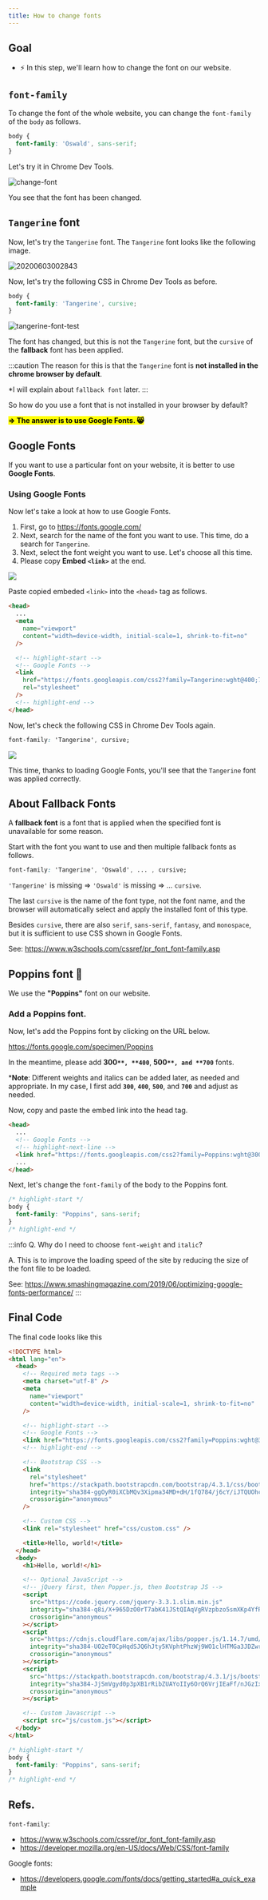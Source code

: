 ```yaml
---
title: How to change fonts
---
```


## Goal
- ⚡ In this step, we'll learn how to change the font on our website.

## `font-family`

To change the font of the whole website, you can change the `font-family` of the `body` as follows.

```css title="For example"
body {
  font-family: 'Oswald', sans-serif;
}
```

Let's try it in Chrome Dev Tools.

![change-font](https://storage.googleapis.com/coderhackers-assets/docs/img/20200530_123837.gif)

You see that the font has been changed.

## `Tangerine` font
Now, let's try the `Tangerine` font. The `Tangerine` font looks like the following image.

![20200603002843](https://coderhackers-1302290683.cos.ap-singapore.myqcloud.com/20200603002843.png)

Now, let's try the following CSS in Chrome Dev Tools as before.

```css
body {
  font-family: 'Tangerine', cursive;
}
```

![tangerine-font-test](https://storage.googleapis.com/coderhackers-assets/docs/img/20200530_124904.gif)

The font has changed, but this is not the `Tangerine` font, but the `cursive` of the **fallback** font has been applied.

:::caution
The reason for this is that the `Tangerine` font is **not installed in the chrome browser by default**.

*I will explain about `fallback font` later.
:::


So how do you use a font that is not installed in your browser by default?

**<mark>=> The answer is to use Google Fonts. 😸</mark>**

## Google Fonts
If you want to use a particular font on your website, it is better to use **Google Fonts**.

### Using Google Fonts

Now let's take a look at how to use Google Fonts.

1. First, go to https://fonts.google.com/
2. Next, search for the name of the font you want to use. This time, do a search for `Tangerine`.
3. Next, select the font weight you want to use. Let's choose all this time.
4. Please copy **Embed `<link>`** at the end.

![](https://storage.googleapis.com/coderhackers-assets/docs/img/20200503_075419.gif)

Paste copied embeded `<link>` into the `<head>` tag as follows.

```html title="index.html"
<head>
  ...
  <meta
    name="viewport"
    content="width=device-width, initial-scale=1, shrink-to-fit=no"
  />

  <!-- highlight-start -->
  <!-- Google Fonts -->
  <link
    href="https://fonts.googleapis.com/css2?family=Tangerine:wght@400;700&display=swap"
    rel="stylesheet"
  />
  <!-- highlight-end -->
</head>
```

Now, let's check the following CSS in Chrome Dev Tools again.

```css
font-family: 'Tangerine', cursive;
```

![](https://storage.googleapis.com/coderhackers-assets/docs/img/20200530_125046.gif)

This time, thanks to loading Google Fonts, you'll see that the `Tangerine` font was applied correctly.

## About Fallback Fonts
A **fallback font** is a font that is applied when the specified font is unavailable for some reason.

Start with the font you want to use and then multiple fallback fonts as follows.

```css
font-family: 'Tangerine', 'Oswald', ... , cursive;
```

`'Tangerine'` is missing => `'Oswald'` is missing => ... `cursive`.

The last `cursive` is the name of the font type, not the font name, and the browser will automatically select and apply the installed font of this type.

Besides `cursive`, there are also `serif`, `sans-serif`, `fantasy`, and `monospace`, but it is sufficient to use CSS shown in Google Fonts.

See: https://www.w3schools.com/cssref/pr_font_font-family.asp

## Poppins font 👏
We use the **"Poppins"** font on our website.

### Add a Poppins font.
Now, let's add the Poppins font by clicking on the URL below.

https://fonts.google.com/specimen/Poppins

In the meantime, please add **300`**, **400`**, **500`**, and **700`** fonts.

***Note**: Different weights and italics can be added later, as needed and appropriate. In my case, I first add **`300`**, **`400`**, **`500`**, and **`700`** and adjust as needed.

Now, copy and paste the embed link into the head tag.

```html title="index.html"
<head>
  ...
  <!-- Google Fonts -->
  <!-- highlight-next-line -->
  <link href="https://fonts.googleapis.com/css2?family=Poppins:wght@300;400;500;700&display=swap" rel="stylesheet">
  ...
</head>
```

Next, let's change the `font-family` of the body to the Poppins font.

```css title="css/custom.css"
/* highlight-start */
body {
  font-family: "Poppins", sans-serif;
}
/* highlight-end */
```

:::info Q. Why do I need to choose `font-weight` and `italic`?

A. This is to improve the loading speed of the site by reducing the size of the font file to be loaded.

See: https://www.smashingmagazine.com/2019/06/optimizing-google-fonts-performance/
:::



## Final Code
The final code looks like this
```html title="index.html"
<!DOCTYPE html>
<html lang="en">
  <head>
    <!-- Required meta tags -->
    <meta charset="utf-8" />
    <meta
      name="viewport"
      content="width=device-width, initial-scale=1, shrink-to-fit=no"
    />

    <!-- highlight-start -->
    <!-- Google Fonts -->
    <link href="https://fonts.googleapis.com/css2?family=Poppins:wght@300;400;500;700&display=swap" rel="stylesheet">
    <!-- highlight-end -->

    <!-- Bootstrap CSS -->
    <link
      rel="stylesheet"
      href="https://stackpath.bootstrapcdn.com/bootstrap/4.3.1/css/bootstrap.min.css"
      integrity="sha384-ggOyR0iXCbMQv3Xipma34MD+dH/1fQ784/j6cY/iJTQUOhcWr7x9JvoRxT2MZw1T"
      crossorigin="anonymous"
    />

    <!-- Custom CSS -->
    <link rel="stylesheet" href="css/custom.css" />

    <title>Hello, world!</title>
  </head>
  <body>
    <h1>Hello, world!</h1>

    <!-- Optional JavaScript -->
    <!-- jQuery first, then Popper.js, then Bootstrap JS -->
    <script
      src="https://code.jquery.com/jquery-3.3.1.slim.min.js"
      integrity="sha384-q8i/X+965DzO0rT7abK41JStQIAqVgRVzpbzo5smXKp4YfRvH+8abtTE1Pi6jizo"
      crossorigin="anonymous"
    ></script>
    <script
      src="https://cdnjs.cloudflare.com/ajax/libs/popper.js/1.14.7/umd/popper.min.js"
      integrity="sha384-UO2eT0CpHqdSJQ6hJty5KVphtPhzWj9WO1clHTMGa3JDZwrnQq4sF86dIHNDz0W1"
      crossorigin="anonymous"
    ></script>
    <script
      src="https://stackpath.bootstrapcdn.com/bootstrap/4.3.1/js/bootstrap.min.js"
      integrity="sha384-JjSmVgyd0p3pXB1rRibZUAYoIIy6OrQ6VrjIEaFf/nJGzIxFDsf4x0xIM+B07jRM"
      crossorigin="anonymous"
    ></script>

    <!-- Custom Javascript -->
    <script src="js/custom.js"></script>
  </body>
</html>
```

```css title="css/custom.css"
/* highlight-start */
body {
  font-family: "Poppins", sans-serif;
}
/* highlight-end */
```

## Refs.

`font-family`:
- https://www.w3schools.com/cssref/pr_font_font-family.asp
- https://developer.mozilla.org/en-US/docs/Web/CSS/font-family


Google fonts:
- https://developers.google.com/fonts/docs/getting_started#a_quick_example
